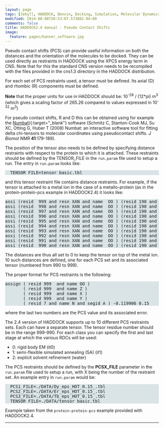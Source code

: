 ```yaml
---
layout: page
tags: [Jekyll, HADDOCK, Bonvin, Docking, Simulation, Molecular Dynamics, Structural Biology, Computational Biology, Modelling, Protein Structure]
modified: 2014-08-08T20:53:07.573882-04:00
comments: false
title: HADDOCK2.4 manual - Pseudo Contact Shifts
image:
  feature: pages/banner_software.jpg
---
```



Pseudo contact shifts (PCS) can provide useful information on both the distances and the orientation of the molecules to be docked. They can be used directly as restraints in HADDOCK using the XPCS energy term in CNS. Note that for this the standard CNS version needs to be recompiled with the files provided in the cns1.3 directory in the HADDOCK distribution.  

For each set of PCS restraints used, a tensor must be defined. Its axial (D) and rhombic (R) components must be defined.

**Note** that the proper units for use in HADDOCK should be: 10<sup>-28</sup> / (12*pi) m<sup>3</sup> (which gives a scaling factor of 265.26 compared to values expressed in 10<sup>-32</sup> m<sup>3</sup>)

For pseudo contact shifts, R and D this can be obtained using for example the [Numbat](http://nmr.chem.uu.nl/christophe/public_html/numbat.html)){:target="_blank"} software (Schmitz C, Stanton-Cook MJ, Su XC, Otting G, Huber T (2008) Numbat: an interactive software tool for fitting delta chi-tensors to molecular coordinates using pseudocontact shifts. _J Biomol NMR_ **41**:179-189).  

The position of the tensor also needs to be defined by specifying distance restraints with respect to the protein to which it is attached. These restraints should be defined by the TENSOR_FILE in the `run.param` file used to setup a run. The entry in `run.param` looks like:  

<pre style="background-color:#DAE4E7">
  TENSOR_FILE=tensor_basic.tbl
</pre>

and this tensor restraint file contains distance restraints. For example, if the tensor is attached to a metal ion in the case of a metallo-protein (as in the protein-protein-pcs example in HADDOCK2.4) it looks like:  

<pre style="background-color:#DAE4E7">assi (resid  999 and resn XAN and name  OO ) (resid 190 and segid A ) 0.0 0.0 0.0
assi (resid  998 and resn XAN and name  OO ) (resid 190 and segid A ) 0.0 0.0 0.0
assi (resid  997 and resn XAN and name  OO ) (resid 190 and segid A ) 0.0 0.0 0.0
assi (resid  996 and resn XAN and name  OO ) (resid 190 and segid A ) 0.0 0.0 0.0
assi (resid  995 and resn XAN and name  OO ) (resid 190 and segid A ) 0.0 0.0 0.0
assi (resid  994 and resn XAN and name  OO ) (resid 190 and segid A ) 0.0 0.0 0.0
assi (resid  993 and resn XAN and name  OO ) (resid 190 and segid A ) 0.0 0.0 0.0
assi (resid  992 and resn XAN and name  OO ) (resid 190 and segid A ) 0.0 0.0 0.0
assi (resid  991 and resn XAN and name  OO ) (resid 190 and segid A ) 0.0 0.0 0.0
assi (resid  990 and resn XAN and name  OO ) (resid 190 and segid A ) 0.0 0.0 0.0
</pre>

The distances are thus all set to 0 to keep the tensor on top of the metal ion. 10 such distances are defined, one for each PCS set and its associated tensor (numbered from 990 to 999).  

The proper format for PCS restraints is the following:

<pre style="background-color:#DAE4E7">assign ( resid 999  and name OO )
       ( resid 999  and name Z )
       ( resid 999  and name X )
       ( resid 999  and name Y )
       ( resid 7 and name N and segid A ) -0.119906 0.15
</pre>

where the last two numbers are the PCS value and its associated error.  


The 2.4 version of HADDOCK supports up to 10 different PCS restraints sets. Each can have a separate tensor. The tensor residue number should be in the range 999-990. For each class you can specify the first and last stage at which the various RDCs will be used:

*   0: rigid body EM (it0)
*   1: semi-flexible simulated annealing (SA) (it1)
*   2: explicit solvent refinement (water)


The PCS restraints should be defined by the __PCSX_FILE__ parameter in the `run.param` file used to setup a run, with X being the number of the restraint set. An example entry in `run.param` would be:  

<pre style="background-color:#DAE4E7">
  PCS1_FILE=./DATA/Dy_eps_HOT_0.15_.tbl
  PCS2_FILE=./DATA/Er_eps_HOT_0.15_.tbl
  PCS3_FILE=./DATA/Tb_eps_HOT_0.15_.tbl
  TENSOR_FILE=./DATA/tensor_basic.tbl
</pre>


Example taken from the `protein-protein-pcs` example provided with HADDOCK2.4.



* * *
